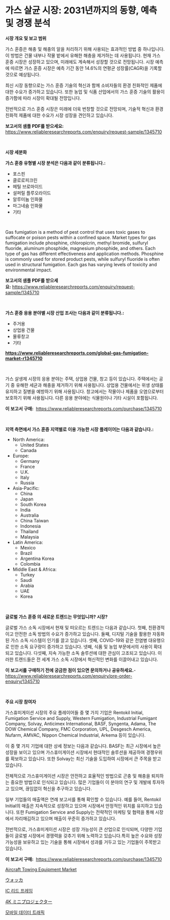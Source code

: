 <p><h1>가스 살균 시장: 2031년까지의 동향, 예측 및 경쟁 분석</h1></p><p><strong>시장 개요 및 보고 범위</strong></p>
<p><p>가스 훈증은 해충 및 해충의 알을 처리하기 위해 사용되는 효과적인 방법 중 하나입니다. 이 방법은 건물 내부나 작물 밭에서 유해한 해충을 제거하는 데 사용됩니다. 현재 가스 훈증 시장은 성장하고 있으며, 미래에도 계속해서 성장할 것으로 전망됩니다. 시장 예측에 따르면 가스 훈증 시장은 예측 기간 동안 14.6%의 연평균 성장률(CAGR)을 기록할 것으로 예상됩니다. </p><p>최신 시장 동향으로는 가스 훈증 기술의 혁신과 함께 소비자들의 환경 친화적인 제품에 대한 수요가 증가하고 있습니다. 또한 농업 및 식품 산업에서의 가스 훈증 기술의 활용이 증가함에 따라 시장이 확대될 전망입니다.</p><p>전반적으로 가스 훈증 시장은 미래에 더욱 번창할 것으로 전망되며, 기술적 혁신과 환경 친화적 제품에 대한 수요가 시장 성장을 견인하고 있습니다.</p></p>
<p><strong>보고서의 샘플 PDF를 받으세요:</strong> <a href="https://www.reliableresearchreports.com/enquiry/request-sample/1345710">https://www.reliableresearchreports.com/enquiry/request-sample/1345710</a></p>
<p>&nbsp;</p>
<p><strong>시장 세분화</strong></p>
<p><strong>가스 훈증 유형별 시장 분석은 다음과 같이 분류됩니다.:</strong></p>
<p><ul><li>포스핀</li><li>클로로피크린</li><li>메틸 브로마이드</li><li>설퍼릴 플루오라이드</li><li>알루미늄 인화물</li><li>마그네슘 인화물</li><li>기타</li></ul></p>
<p>&nbsp;</p>
<p><p>Gas fumigation is a method of pest control that uses toxic gases to suffocate or poison pests within a confined space. Market types for gas fumigation include phosphine, chloropicrin, methyl bromide, sulfuryl fluoride, aluminum phosphide, magnesium phosphide, and others. Each type of gas has different effectiveness and application methods. Phosphine is commonly used for stored product pests, while sulfuryl fluoride is often used in structural fumigation. Each gas has varying levels of toxicity and environmental impact.</p></p>
<p><strong>보고서의 샘플 PDF를 받으세요:</strong>&nbsp;<a href="https://www.reliableresearchreports.com/enquiry/request-sample/1345710">https://www.reliableresearchreports.com/enquiry/request-sample/1345710</a></p>
<p>&nbsp;</p>
<p><strong> 가스 훈증 응용 분야별 시장 산업 조사는 다음과 같이 분류됩니다.:</strong></p>
<p><ul><li>주거용</li><li>상업용 건물</li><li>물류창고</li><li>기타</li></ul></p>
<p><strong><a href="https://www.reliableresearchreports.com/global-gas-fumigation-market-r1345710">https://www.reliableresearchreports.com/global-gas-fumigation-market-r1345710</a></strong></p>
<p>&nbsp;</p>
<p><p>가스 살생제 시장의 응용 분야는 주택, 상업용 건물, 창고 등이 있습니다. 주택에서는 공기 중 유해한 세균과 해충을 제거하기 위해 사용됩니다. 상업용 건물에서는 위생 상태를 유지하고 질병을 예방하기 위해 사용됩니다. 창고에서는 작물이나 제품을 오염으로부터 보호하기 위해 사용됩니다. 다른 응용 분야에는 식물원이나 기타 시설이 포함됩니다.</p></p>
<p><strong>이 보고서 구매:</strong>&nbsp; <a href="https://www.reliableresearchreports.com/purchase/1345710">https://www.reliableresearchreports.com/purchase/1345710</a></p>
<p>&nbsp;</p>
<p><strong>지역 측면에서 가스 훈증 지역별로 이용 가능한 시장 플레이어는 다음과 같습니다.:</strong></p>
<p><ul>
    <li>
        North America:
        <ul>
            <li>United States</li>
            <li>Canada</li>
        </ul>
    </li>
    <li>
        Europe:
        <ul>
            <li>Germany</li>
            <li>France</li>
            <li>U.K.</li>
            <li>Italy</li>
            <li>Russia</li>
        </ul>
    </li>
    <li>
        Asia-Pacific:
        <ul>
            <li>China</li>
            <li>Japan</li>
            <li>South Korea</li>
            <li>India</li>
            <li>Australia</li>
            <li>China Taiwan</li>
            <li>Indonesia</li>
            <li>Thailand</li>
            <li>Malaysia</li>
        </ul>
    </li>
    <li>
        Latin America:
        <ul>
            <li>Mexico</li>
            <li>Brazil</li>
            <li>Argentina Korea</li>
            <li>Colombia</li>
        </ul>
    </li>
    <li>
        Middle East & Africa:
        <ul>
            <li>Turkey</li>
            <li>Saudi</li>
            <li>Arabia</li>
            <li>UAE</li>
            <li>Korea</li>
        </ul>
    </li>
    </ul></p>
<p>&nbsp;</p>
<p><strong>글로벌 가스 훈증 의 새로운 트렌드는 무엇입니까? 시장?</strong></p>
<p><p>글로벌 가스 소독 시장에서 현재 및 떠오르는 트렌드는 다음과 같습니다. 첫째, 친환경적이고 안전한 소독 방법의 수요가 증가하고 있습니다. 둘째, 디지털 기술을 활용한 자동화된 가스 소독 시스템이 인기를 끌고 있습니다. 셋째, COVID-19와 같은 전염병 대유행으로 인한 소독 요구량이 증가하고 있습니다. 넷째, 식품 및 농업 부문에서의 사용이 확대되고 있습니다. 다섯째, 지속 가능한 소독 솔루션에 대한 관심이 고조되고 있습니다. 이러한 트렌드들은 전 세계 가스 소독 시장에서 혁신적인 변화를 이끌어내고 있습니다.</p></p>
<p><strong>이 보고서를 구매하기 전에 궁금한 점이 있으면 문의하거나 공유하세요.</strong>- <a href="https://www.reliableresearchreports.com/enquiry/pre-order-enquiry/1345710">https://www.reliableresearchreports.com/enquiry/pre-order-enquiry/1345710</a></p>
<p>&nbsp;</p>
<p><strong>주요 시장 참여자</strong></p>
<p><p>가스휴미게이션 시장의 주요 플레이어들 중 몇 가지 기업은 Rentokil Initial, Fumigation Service and Supply, Western Fumigation, Industrial Fumigant Company, Solvay, Anticimex International, BASF, Syngenta, Adama, The DOW Chemical Company, FMC Corporation, UPL, Desgesch America, Nufarm, AMVAC, Nippon Chemical Industrial, Arkema 등이 있습니다.</p><p>이 중 몇 가지 기업에 대한 상세 정보는 다음과 같습니다. BASF는 최근 시장에서 높은 성장을 보이고 있으며 가스휴미게이션 시장에서 현대적인 솔루션을 제공하여 경쟁우위를 확보하고 있습니다. 또한 Solvay는 최신 기술을 도입하여 시장에서 큰 주목을 받고 있습니다.</p><p>전체적으로 가스휴미게이션 시장은 안전하고 효율적인 방법으로 곤충 및 해충을 퇴치하는 중요한 방법으로 인식되고 있습니다. 많은 기업들이 이 분야의 연구 및 개발에 투자하고 있으며, 끊임없이 혁신을 추구하고 있습니다.</p><p>일부 기업들의 매출액은 연례 보고서를 통해 확인할 수 있습니다. 예를 들어, Rentokil Initial의 매출은 지속적으로 성장하고 있으며 시장에서 안정적인 위치를 유지하고 있습니다. 또한 Fumigation Service and Supply는 전략적인 마케팅 및 협력을 통해 시장에서 자리매김하고 있으며 매출이 꾸준히 증가하고 있습니다.</p><p>전반적으로, 가스휴미게이션 시장은 성장 가능성이 큰 산업으로 인식되며, 다양한 기업들이 글로벌 시장에서 경쟁력을 갖추기 위해 노력하고 있습니다.특히 높은 수요와 성장 가능성을 보유하고 있는 기술을 통해 시장에서 성과를 거두고 있는 기업들이 주목받고 있습니다.</p></p>
<p><strong>이 보고서 구매:</strong>&nbsp;&nbsp;<a href="https://www.reliableresearchreports.com/purchase/1345710">https://www.reliableresearchreports.com/purchase/1345710</a></p>
<p><p><a href="https://github.com/singletonthaxterkelliehr2df/Market-Research-Report-List-1/blob/main/aircraft-towing-equipment-market.md">Aircraft Towing Equipment Market</a></p><p><a href="https://medium.com/@hugofirst21/%E3%82%A6%E3%82%A9%E3%83%83%E3%82%AB%E5%B8%82%E5%A0%B4%E3%81%AF-%E5%B8%82%E5%A0%B4%E3%82%B7%E3%82%A7%E3%82%A2-%E5%B8%82%E5%A0%B4%E3%83%88%E3%83%AC%E3%83%B3%E3%83%89-%E3%81%8A%E3%82%88%E3%81%B3%E5%B8%82%E5%A0%B4%E6%88%90%E9%95%B7%E3%81%AB%E9%96%A2%E3%81%99%E3%82%8B%E6%83%85%E5%A0%B1%E3%82%92%E6%8F%90%E4%BE%9B%E3%81%97%E3%81%BE%E3%81%99-cda7a176ba48">ウォッカ</a></p><p><a href="https://medium.com/@rickymetzdvm/ic-%EB%A6%AC%EB%93%9C-%ED%94%84%EB%A0%88%EC%9E%84-%EC%8B%9C%EC%9E%A5-%EA%B2%BD%EC%9F%81-%EB%B6%84%EC%84%9D-%EC%8B%9C%EC%9E%A5-%EB%8F%99%ED%96%A5-%EB%B0%8F-2031%EB%85%84%EA%B9%8C%EC%A7%80%EC%9D%98-%EC%98%88%EC%B8%A1-283e252f4354">IC 리드 프레임</a></p><p><a href="https://medium.com/@kelscdowell78456/4k%E3%83%9F%E3%83%8B%E3%83%97%E3%83%AD%E3%82%B8%E3%82%A7%E3%82%AF%E3%82%BF%E3%83%BC%E5%B8%82%E5%A0%B4%E3%81%AF-%E5%B8%82%E5%A0%B4%E3%82%B7%E3%82%A7%E3%82%A2-%E3%82%B5%E3%82%A4%E3%82%BA-%E3%81%8A%E3%82%88%E3%81%B32031%E5%B9%B4%E3%81%BE%E3%81%A7%E3%81%AE%E4%BA%88%E6%B8%AC%E3%81%AB%E7%84%A6%E7%82%B9%E3%82%92%E5%BD%93%E3%81%A6%E3%81%A6%E3%81%84%E3%81%BE%E3%81%99-6097319ab765">4K ミニプロジェクター</a></p><p><a href="https://medium.com/@dellkoepp03/%EB%AA%A8%EB%B0%94%EC%9D%BC-%EB%8D%B0%EC%9D%B4%ED%84%B0-%ED%8A%B8%EB%9E%98%ED%94%BD-%EC%8B%9C%EC%9E%A5%EC%9D%80-%EC%8B%9C%EC%9E%A5-%EC%A0%90%EC%9C%A0%EC%9C%A8-%EC%8B%9C%EC%9E%A5-%EB%8F%99%ED%96%A5-%EB%B0%8F-%EC%8B%9C%EC%9E%A5-%EC%84%B1%EC%9E%A5%EC%97%90-%EA%B4%80%ED%95%9C-%EC%A0%95%EB%B3%B4%EB%A5%BC-%EC%A0%9C%EA%B3%B5%ED%95%A9%EB%8B%88%EB%8B%A4-2ad0fa678ebe">모바일 데이터 트래픽</a></p></p>
